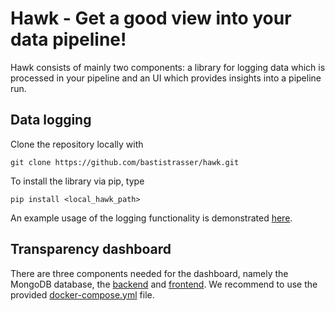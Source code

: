 # Hawk - Get a good view into your data pipeline!
Hawk consists of mainly two components: a library for logging data which is processed in your pipeline and an UI which provides insights into a pipeline run.

## Data logging
Clone the repository locally with 
```
git clone https://github.com/bastistrasser/hawk.git
```

To install the library via pip, type
```
pip install <local_hawk_path>
```

An example usage of the logging functionality is demonstrated [here](./examples/data_logging.py). 

## Transparency dashboard
There are three components needed for the dashboard, namely the MongoDB database, the [backend](./server/api) and [frontend](./server/ui). We recommend to use the provided [docker-compose.yml](./docker-compose.yml) file.